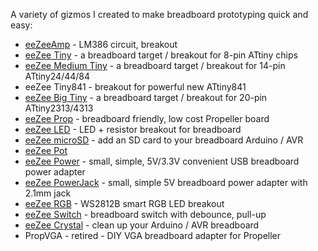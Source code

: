 A variety of gizmos I created to make breadboard prototyping quick and easy:

* [eeZeeAmp](https://github.com/shimniok/eeZeeAmp) - LM386 circuit, breakout
* [eeZee Tiny](https://github.com/shimniok/eeZeeTiny) - a breadboard target / breakout for 8-pin ATtiny chips
* [eeZee Medium Tiny](https://github.com/shimniok/eeZeeMedTiny) - a breadboard target / breakout for 14-pin ATtiny24/44/84
* eeZee Tiny841 - breakout for powerful new ATtiny841
* [eeZee Big Tiny](https://github.com/shimniok/eeZeeBigTiny) - a breadboard target / breakout for 20-pin ATtiny2313/4313
* [eeZee Prop](https://github.com/shimniok/eeZeeProp) - breadboard friendly, low cost Propeller board
* [eeZee LED](https://github.com/shimniok/eeZeeLED) - LED + resistor breakout for breadboard
* [eeZee microSD](https://github.com/shimniok/eeZeeMicroSD) - add an SD card to your breadboard Arduino / AVR
* [eeZee Pot](https://github.com/shimniok/eeZeePot)
* [eeZee Power](https://github.com/shimniok/eeZeePower) - small, simple, 5V/3.3V convenient USB breadboard power adapter
* [eeZee PowerJack](https://github.com/shimniok/eeZeePowerJack) - small, simple 5V breadboard power adapter with 2.1mm jack
* [eeZee RGB](https://github.com/shimniok/eeZeeRGB) - WS2812B smart RGB LED breakout
* [eeZee Switch](https://github.com/shimniok/eeZeeSwitch) - breadboard switch with debounce, pull-up
* [eeZee Crystal](https://github.com/shimniok/eeZeeCrystal) - clean up your Arduino / AVR breadboard
* PropVGA - retired - DIY VGA breadboard adapter for Propeller

